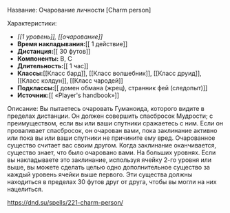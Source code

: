 Название: Очарование личности \[Charm person] 

Характеристики:
- *[[1 уровень]], [[очарование]]*
- **Время накладывания:**[[ 1 действие]]
- **Дистанция:**[[ 30 футов]]
- **Компоненты:** В, С
- **Длительность:**[[ 1 час]]
- **Классы:**[[Класс  бард]], [[Класс волшебник]], [[Класс друид]], [[Класс колдун]], [[Класс чародей]]
- **Подклассы:**[[ домен обмана (жрец), странник фей (следопыт)]]
- **Источник:**[[ «Player's handbook»]]

Описание:
Вы пытаетесь очаровать Гуманоида, которого видите в пределах дистанции. Он должен совершить спасбросок Мудрости; с преимуществом, если вы или ваши спутники сражаетесь с ним. Если он проваливает спасбросок, он очарован вами, пока заклинание активно или пока вы или ваши спутники не причините ему вред. Очарованное существо считает вас своим другом. Когда заклинание оканчивается, существо знает, что было очаровано вами.
На больших уровнях. Если вы накладываете это заклинание, используя ячейку 2-го уровня или выше, вы можете сделать целью одно дополнительное существо за каждый уровень ячейки выше первого. Эти существа должны находиться в пределах 30 футов друг от друга, чтобы вы могли на них нацелиться.

https://dnd.su/spells/221-charm-person/